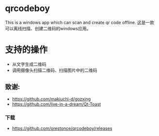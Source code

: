 # qrcodeboy
This is a windows app which can scan and create qr code offline. 这是一款可以离线扫描、创建二维码的windows应用。

# 支持的操作

* 从文字生成二维码
* 调用摄像头扫描二维码、扫描图片中的二维码

## 致谢:
  * https://github.com/makiuchi-d/gozxing
  * https://github.com/live-in-a-dream/Qt-Toast

### 下载
  * https://github.com/orestonce/qrcodeboy/releases

